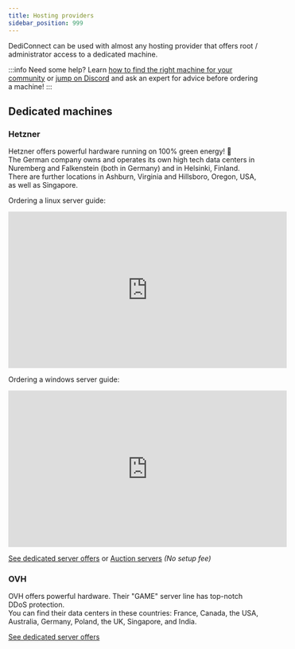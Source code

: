 ```yaml
---
title: Hosting providers
sidebar_position: 999
---
```


DediConnect can be used with almost any hosting provider that offers root / administrator access to a dedicated machine.

:::info Need some help?
Learn [how to find the right machine for your community](/getting_started/dediconnect/requirements#finding-the-right-hardware) or [jump on Discord](https://www.gameserverapp.com/join-discord) and ask an expert for advice before ordering a machine!
:::

## Dedicated machines

### Hetzner
Hetzner offers powerful hardware running on 100% green energy! 💚 \
The German company owns and operates its own high tech data centers in Nuremberg and Falkenstein (both in Germany) and in Helsinki, Finland. There are further locations in Ashburn, Virginia and Hillsboro, Oregon, USA, as well as Singapore.

Ordering a linux server guide:
<iframe width="560" height="315" src="https://www.youtube-nocookie.com/embed/QPVlO7dzJtk?si=HYAW388fl7w9Dtvh" title="YouTube video player" frameBorder="0" allow="accelerometer; autoplay; clipboard-write; encrypted-media; gyroscope; picture-in-picture; web-share" allowFullScreen></iframe>

Ordering a windows server guide:
<iframe width="560" height="315" src="https://www.youtube-nocookie.com/embed/YZkmFrUXRNw?si=X-yA6c5Xqq38HyQ5" title="YouTube video player" frameBorder="0" allow="accelerometer; autoplay; clipboard-write; encrypted-media; gyroscope; picture-in-picture; web-share" allowFullScreen></iframe>

[See dedicated server offers](https://www.hetzner.com/dedicated-rootserver?freq_from=3.5&ram_from=64&drive_type=nvme) or 
[Auction servers](https://www.hetzner.com/sb?ram_from=64&driveType=nvme) *(No setup fee)*

### OVH
OVH offers powerful hardware. Their "GAME" server line has top-notch DDoS protection. \
You can find their data centers in these countries: France, Canada, the USA, Australia, Germany, Poland, the UK, Singapore, and India.

[See dedicated server offers](https://www.ovhcloud.com/en/bare-metal/game/prices/)
